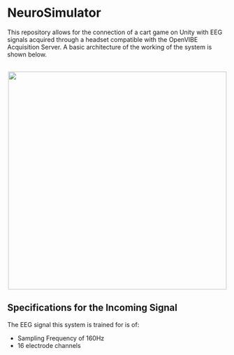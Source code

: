 # NeuroSimulator
This repository allows for the connection of a cart game on Unity with EEG signals acquired through a headset compatible with the OpenVIBE Acquisition Server. A basic architecture of the working of the system is shown below.
<p align="center">
</br><img src="https://user-images.githubusercontent.com/48885205/170839794-f8b0c150-50c5-4c90-9810-3596b23bc666.png" width="500" height="500">
</p>

## **Specifications for the Incoming Signal**
The EEG signal this system is trained for is of:
- Sampling Frequency of 160Hz
- 16 electrode channels
